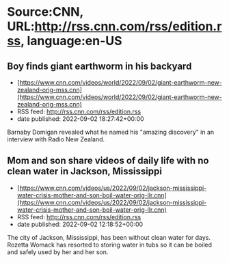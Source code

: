 # Source:CNN, URL:http://rss.cnn.com/rss/edition.rss, language:en-US

## Boy finds giant earthworm in his backyard
 - [https://www.cnn.com/videos/world/2022/09/02/giant-earthworm-new-zealand-orig-mss.cnn](https://www.cnn.com/videos/world/2022/09/02/giant-earthworm-new-zealand-orig-mss.cnn)
 - RSS feed: http://rss.cnn.com/rss/edition.rss
 - date published: 2022-09-02 18:27:42+00:00

Barnaby Domigan revealed what he named his "amazing discovery" in an interview with Radio New Zealand.

## Mom and son share videos of daily life with no clean water in Jackson, Mississippi
 - [https://www.cnn.com/videos/us/2022/09/02/jackson-mississippi-water-crisis-mother-and-son-boil-water-orig-llr.cnn](https://www.cnn.com/videos/us/2022/09/02/jackson-mississippi-water-crisis-mother-and-son-boil-water-orig-llr.cnn)
 - RSS feed: http://rss.cnn.com/rss/edition.rss
 - date published: 2022-09-02 12:18:52+00:00

The city of Jackson, Mississippi, has been without clean water for days. Rozetta Womack has resorted to storing water in tubs so it can be boiled and safely used by her and her son.

